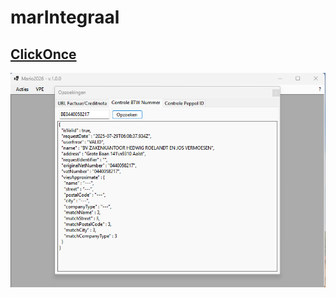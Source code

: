 # marIntegraal

## [ClickOnce][ClickOnce]

![Mario2026](images/mario2026.png)

[ClickOnce]: https://clickonce.vsoft.be/Mario2026/publish.html
